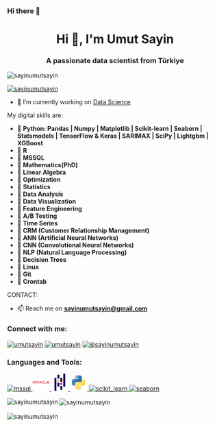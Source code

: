 ### Hi there 👋

<h1 align="center">Hi 👋, I'm Umut Sayin</h1>
<h3 align="center">A passionate data scientist from Türkiye</h3>

<p align="left"> <img src="https://komarev.com/ghpvc/?username=sayinumutsayin&label=Profile%20views&color=0e75b6&style=flat" alt="sayinumutsayin" /> </p>

<p align="left"> <a href="https://github.com/ryo-ma/github-profile-trophy"><img src="https://github-profile-trophy.vercel.app/?username=sayinumutsayin" alt="sayinumutsayin" /></a> </p>

- 🔭 I’m currently working on [Data Science](www.abcdef.com)

My digital skills are:

- 🌱 **Python: Pandas | Numpy | Matplotlib | Scikit-learn | Seaborn | Statsmodels | TensorFlow & Keras | SARIMAX | SciPy | Lightgbm | XGBoost**
- 🌱 **R**
- 🌱 **MSSQL**
- 🌱 **Mathematics(PhD)**
- 🌱 **Linear Algebra**
- 🌱 **Optimization**
- 🌱 **Statistics**
- 🌱 **Data Analysis**
- 🌱 **Data Visualization**
- 🌱 **Feature Engineering**
- 🌱 **A/B Testing**
- 🌱 **Time Series**
- 🌱 **CRM (Customer Relationship Management)**
- 🌱 **ANN (Artificial Neural Networks)**
- 🌱 **CNN (Convolutional Neural Networks)**
- 🌱 **NLP (Natural Language Processing)**
- 🌱 **Decision Trees**
- 🌱 **Linux**
- 🌱 **Git**
- 🌱 **Crontab**

CONTACT:
- 📫 Reach me on **sayinumutsayin@gmail.com**

<h3 align="left">Connect with me:</h3>
<p align="left">
<a href="https://linkedin.com/in/umutsayin" target="blank"><img align="center" src="https://raw.githubusercontent.com/rahuldkjain/github-profile-readme-generator/master/src/images/icons/Social/linked-in-alt.svg" alt="umutsayin" height="30" width="40" /></a>
<a href="https://kaggle.com/umutsayin" target="blank"><img align="center" src="https://raw.githubusercontent.com/rahuldkjain/github-profile-readme-generator/master/src/images/icons/Social/kaggle.svg" alt="umutsayin" height="30" width="40" /></a>
<a href="https://medium.com/@sayinumutsayin" target="blank"><img align="center" src="https://raw.githubusercontent.com/rahuldkjain/github-profile-readme-generator/master/src/images/icons/Social/medium.svg" alt="@sayinumutsayin" height="30" width="40" /></a>
</p>

<h3 align="left">Languages and Tools:</h3>
<p align="left"> <a href="https://www.microsoft.com/en-us/sql-server" target="_blank" rel="noreferrer"> <img src="https://www.svgrepo.com/show/303229/microsoft-sql-server-logo.svg" alt="mssql" width="40" height="40"/> </a> <a href="https://www.oracle.com/" target="_blank" rel="noreferrer"> <img src="https://raw.githubusercontent.com/devicons/devicon/master/icons/oracle/oracle-original.svg" alt="oracle" width="40" height="40"/> </a> <a href="https://pandas.pydata.org/" target="_blank" rel="noreferrer"> <img src="https://raw.githubusercontent.com/devicons/devicon/2ae2a900d2f041da66e950e4d48052658d850630/icons/pandas/pandas-original.svg" alt="pandas" width="40" height="40"/> </a> <a href="https://www.python.org" target="_blank" rel="noreferrer"> <img src="https://raw.githubusercontent.com/devicons/devicon/master/icons/python/python-original.svg" alt="python" width="40" height="40"/> </a> <a href="https://scikit-learn.org/" target="_blank" rel="noreferrer"> <img src="https://upload.wikimedia.org/wikipedia/commons/0/05/Scikit_learn_logo_small.svg" alt="scikit_learn" width="40" height="40"/> </a> <a href="https://seaborn.pydata.org/" target="_blank" rel="noreferrer"> <img src="https://seaborn.pydata.org/_images/logo-mark-lightbg.svg" alt="seaborn" width="40" height="40"/> </a> </p>

<p><img align="left" src="https://github-readme-stats.vercel.app/api/top-langs?username=sayinumutsayin&show_icons=true&locale=en&layout=compact" alt="sayinumutsayin" /></p>

<p>&nbsp;<img align="center" src="https://github-readme-stats.vercel.app/api?username=sayinumutsayin&show_icons=true&locale=en" alt="sayinumutsayin" /></p>

<p><img align="center" src="https://github-readme-streak-stats.herokuapp.com/?user=sayinumutsayin&" alt="sayinumutsayin" /></p>

